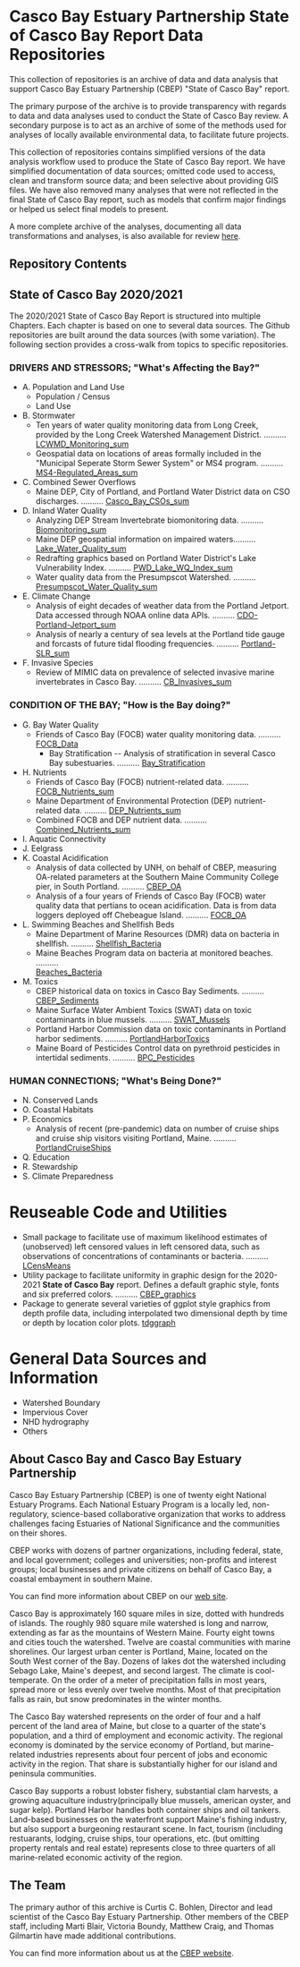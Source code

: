 # Casco Bay Estuary Partnership State of Casco Bay Report Data Repositories

This collection of repositories is an archive of data and data analysis that
support Casco Bay Estuary Partnership (CBEP) "State of Casco Bay" report.

The primary purpose of the archive is to provide transparency with regards to
data and data analyses used to conduct the State of Casco Bay review. A
secondary purpose is to act as an archive of some of the methods used for
analyses of locally available environmental data, to facilitate future projects.

This collection of repositories contains simplified versions of the data
analysis workflow used to produce the State of Casco Bay report.  We have
simplified documentation of data sources; omitted code used to access, clean and
transform source data; and been selective about providing GIS files.  We have
also removed many analyses that were not reflected in the final State of Casco
Bay report, such as models that confirm major findings or helped us select final
models to present.

A more complete archive of the analyses, documenting all data transformations
and analyses, is also available for review [here](http://github.com/CBEP-SoCB-Details).

## Repository Contents
<a name="Contents"></a>
## State of Casco Bay 2020/2021
The 2020/2021 State of Casco Bay Report is structured into multiple Chapters.
Each chapter is based on one to several data sources.  The Github
repositories are built around the data sources (with some variation).
The following section provides a cross-walk from topics to specific
repositories.

### DRIVERS AND STRESSORS; "What's Affecting the Bay?"  
*  A.	Population and Land Use  
    *  Population / Census  
	*  Land Use  
*  B.	Stormwater  
    *  Ten years of water quality monitoring data from Long Creek, 
	  provided by the Long Creek Watershed Management District. .......... 
	    [LCWMD_Monitoring_sum](https://github.com/CBEP-SoCB/LCWMD_Monitoring_sum)
    *  Geospatial data on locations of areas formally included in the
       "Municipal Seperate Storm Sewer System" or MS4 program. .......... 
	   [MS4-Regulated_Areas_sum](https://github.com/CBEP-SoCB/MS4_Regulated_Areas_sum)  
*  C.	Combined Sewer Overflows  
    *  Maine DEP, City of Portland, and Portland Water District data
	    on CSO discharges. .......... 
     [Casco_Bay_CSOs_sum](https://github.com/CBEP-SoCB/Casco_Bay_CSOs_sum)  
*  D. 	Inland Water Quality  
    *  Analyzing DEP Stream Invertebrate biomonitoring data. .......... 
	   [Biomonitoring_sum](https://github.com/CBEP-SoCB/Biomonitoring_sum) 
    *  Maine DEP geospatial information on impaired waters.......... 
	   [Lake_Water_Quality_sum](https://github.com/CBEP-SoCB/Lake_Water_Quality_sum)  
    *  Redrafting graphics based on Portland Water District's Lake 
	   Vulnerability Index. .......... 
	   [PWD_Lake_WQ_Index_sum](https://github.com/CBEP-SoCB/PWD_Lake_WQ_Index_sum)
    *  Water quality data from the Presumpscot Watershed. ..........
	   [Presumpscot_Water_Quality_sum](https://github.com/CBEP-SoCB/Presumpscot_WQ_sum)  
*  E.	Climate Change  
    *  Analysis of eight decades of weather data from the Portland Jetport.
	   Data accessed through NOAA online data APIs.  ..........
	   [CDO-Portland-Jetport_sum](https://github.com/CBEP-SoCB/CDO-Portland-Jetport_sum)  
	*  Analysis of nearly a century of sea levels at the Portland
	   tide gauge and forcasts of future tidal flooding frequencies. .......... 
	   [Portland-SLR_sum](https://github.com/CBEP-SoCB/Portland_SLR_sum)  
*  F.	Invasive Species 
    *  Review of MIMIC data on prevalence of selected invasive
	   marine invertebrates in Casco Bay. .......... 
	   [CB_Invasives_sum](https://github.com/CBEP-SoCB/CB_Invasives_sum)

### CONDITION OF THE BAY; "How is the Bay doing?"	
*  G.	Bay Water Quality  
    * Friends of Casco Bay (FOCB) water quality monitoring data. .......... 
  	[FOCB_Data](https://github.com/CBEP-SoCB/FOCB_WQ_sum)  
	  * Bay Stratification -- Analysis of stratification in several Casco Bay
	  subestuaries. .......... 
	  [Bay_Stratification](https://github.com/CBEP-SoCB/Bay_Stratification_sum)
*  H.	Nutrients  
    *  Friends of Casco Bay (FOCB) nutrient-related data. .......... [FOCB_Nutrients_sum](https://github.com/CBEP-SoCB/FOCB_Nutrients_sum)
    *  Maine Department of Environmental Protection (DEP) nutrient-related data. .......... [DEP_Nutrients_sum](https://github.com/CBEP-SoCB/DEP_Nutrients_sum)
    *  Combined FOCB and DEP nutrient data. .......... [Combined_Nutrients_sum](https://github.com/CBEP-SoCB/Combined_Nutrients_sum)
*  I.	Aquatic Connectivity  
*  J.	Eelgrass  
*  K.	Coastal Acidification  
    * Analysis of data collected by UNH, on behalf of CBEP, measuring
	OA-related parameters at the Southern Maine Community College pier,
	in South Portland.  .......... 
	[CBEP_OA](https://github.com/CBEP-SoCB-Details//CBEP_OA)  
	* Analysis of a four years of Friends of Casco Bay (FOCB) water quality
	data that pertians to ocean acidification.  Data is from data loggers
	deployed off Chebeague Island. .......... 
	[FOCB_OA](https://github.com/CBEP-SoCB-Details//FOCB_OA)  
*  L.	Swimming Beaches and Shellfish Beds  
    *  Maine Department of Marine Resources (DMR) data on bacteria in
	shellfish. .......... 
	[Shellfish_Bacteria](https://github.com/CBEP-SoCB-Details//Shellfish_Bacteria)  
	*  Maine Beaches Program data on bacteria at monitored beaches. ..........  
	[Beaches_Bacteria](https://github.com/CBEP-SoCB-Details//Beaches_Bacteria)  
*  M.	Toxics  
    * CBEP historical data on toxics in Casco Bay Sediments. .......... 
	[CBEP_Sediments](https://github.com/CBEP-SoCB-Details//CBEP_Sediments)  
	* Maine Surface Water Ambient Toxics (SWAT) data on toxic
	contaminants in blue mussels. ..........
	[SWAT_Mussels](https://github.com/CBEP-SoCB-Details//SWAT_Mussels)  
	* Portland Harbor Commission data on toxic contaminants in Portland
	harbor sediments. .......... 
	[PortlandHarborToxics](https://github.com/CBEP-SoCB-Details//PortlandHarborToxics)  
	* Maine Board of Pesticides Control data on pyrethroid pesticides in
	intertidal sediments. .......... 
	[BPC_Pesticides](https://github.com/CBEP-SoCB-Details//BPC_Pesticides)  

### HUMAN CONNECTIONS; "What's Being Done?"	  
*  N.	Conserved Lands  
*  O.	Coastal Habitats  
*  P.	Economics  
    *  Analysis of recent (pre-pandemic) data on number of cruise ships and 
    cruise ship visitors visiting Portland, Maine. .......... 
	[PortlandCruiseShips](https://github.com/CBEP-SoCB-Details//PortlandCruiseShips)  
*  Q.	Education  
*  R.	Stewardship  
*  S.	Climate Preparedness  

# Reuseable Code and Utilities
*  Small package to facilitate use of maximum likelihood estimates of 
   (unobserved) left censored values in left censored data, such as
   observations of concentrations of contaminants or bacteria.
   ..........  [LCensMeans](https://github.com/CBEP-SoCB/LCensMeans)
*  Utility package to facilitate uniformity in graphic design for 
   the 2020-2021 **State of Casco Bay** report.  Defines a default
   graphic style, fonts and six preferred colors.  ..........
   [CBEP_graphics](https://github.com/CBEP-SoCB60/CBEP_graphics)
*  Package to generate several varieties of ggplot style graphics from depth 
   profile data, including interpolated two dimensional depth by time or
   depth by location color plots. [tdggraph](https://github.com/CBEP-SoCB60/tdggraph)

# General Data Sources and Information
*  Watershed Boundary
*  Impervious Cover
*  NHD hydrography
*  Others

## About Casco Bay and Casco Bay Estuary Partnership
Casco Bay Estuary Partnership (CBEP) is one of twenty eight National Estuary
Programs.  Each National Estuary Program is a locally led, non-regulatory,
science-based collaborative organization that works to address challenges facing
Estuaries of National Significance and the communities on their shores.

CBEP works with dozens of partner organizations, including federal, state, and
local government; colleges and universities; non-profits and interest groups;
local businesses and private citizens on behalf of Casco Bay, a coastal
embayment in southern Maine.

You can find more information about CBEP on our 
[web site](https://www.cascobayestuary.org).

Casco Bay is approximately 160 square miles in size, dotted with hundreds of
islands. The roughly 980 square mile watershed is long and narrow, extending as
far as the mountains of Western Maine.  Fourty eight towns and cities touch the
watershed.  Twelve are coastal communities with marine shorelines. Our largest
urban center is Portland, Maine, located on the South West corner of the Bay.
Dozens of lakes dot the watershed including Sebago Lake, Maine's deepest, and
second largest.  The climate is cool-temperate. On the order of a meter of
precipitation falls in most years, spread more or less evenly over twelve
months. Most of that precipitation falls as rain, but snow predominates in the
winter months.

The Casco Bay watershed represents on the order of four and a half  percent of
the land area of Maine, but close to a quarter of the state's population, and a
third of employment and economic activity.  The regional economy is dominated by
the service economy of Portland, but marine-related industries represents about
four percent of jobs and economic activity in the region. That share is
substantially higher for our island and peninsula communities.

Casco Bay supports a robust lobster fishery, substantial clam harvests, a
growing aquaculture industry(principally blue mussels, american oyster, and
sugar kelp). Portland Harbor handles both container ships and oil tankers.
Land-based businesses on the waterfront support Maine's fishing industry, but
also support a burgeoning restaurant scene.  In fact, tourism (including
restuarants, lodging, cruise ships, tour operations, etc. (but omitting property
rentals and real estate) represents close to three quarters of all
marine-related economic activity of the region.

## The Team
The primary author of this archive is Curtis C. Bohlen, Director and lead
scientist of the Casco Bay Estuary Partnership. Other members of the CBEP
staff, including Marti Blair, Victoria Boundy, Matthew Craig, and Thomas
Gilmartin have made additional contributions.

You can find more information about us at the 
[CBEP website](http://cascobayestuary.org).
